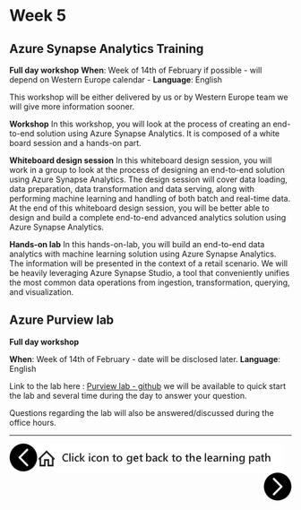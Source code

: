 # Week 5
## Azure Synapse Analytics Training

**Full day workshop**
**When**: Week of 14th of February if possible - will depend on Western Europe calendar - 
**Language**: English

This workshop will be either delivered by us or by Western Europe team we will give more information sooner.

**Workshop**
In this workshop, you will look at the process of creating an end-to-end solution using Azure Synapse Analytics. It is composed of a white board session and a hands-on part.

**Whiteboard design session**
In this whiteboard design session, you will work in a group to look at the process of designing an end-to-end solution using Azure Synapse Analytics. The design session will cover data loading, data preparation, data transformation and data serving, along with performing machine learning and handling of both batch and real-time data.
At the end of this whiteboard design session, you will be better able to design and build a complete end-to-end advanced analytics solution using Azure Synapse Analytics.

**Hands-on lab**
In this hands-on-lab, you will build an end-to-end data analytics with machine learning solution using Azure Synapse Analytics. The information will be presented in the context of a retail scenario. We will be heavily leveraging Azure Synapse Studio, a tool that conveniently unifies the most common data operations from ingestion, transformation, querying, and visualization.


## Azure Purview lab 

**Full day workshop**

**When**: Week of 14th of February - date will be disclosed later. 
**Language**: English

Link to the lab here : [Purview lab - github](https://github.com/tayganr/purviewlab)
we will be available to quick start the lab and several time during the day to answer your question. 

Questions regarding the lab will also be answered/discussed during the office hours.

---

[previous-link]: part4.md
[next-link]: part6.md
[home-link]: README.md
[<img src="assets/previous.png" width="50" height="50" rotate="180" style="float:left">][previous-link]
[<img src="assets/home_button.png" style="vertical-align:middle">][home-link]
[<img src="assets/next.png" width="50" height="50" style="float:right">][next-link]
